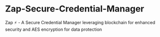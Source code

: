 # Zap-Secure-Credential-Manager
Zap ⚡ - A Secure Credential Manager leveraging blockchain for enhanced security and AES encryption for data protection

